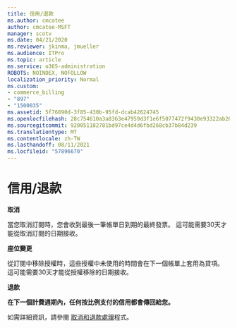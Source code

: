 ```yaml
---
title: 信用/退款
ms.author: cmcatee
author: cmcatee-MSFT
manager: scotv
ms.date: 04/21/2020
ms.reviewer: jkinma, jmueller
ms.audience: ITPro
ms.topic: article
ms.service: o365-administration
ROBOTS: NOINDEX, NOFOLLOW
localization_priority: Normal
ms.custom:
- commerce_billing
- "897"
- "1500035"
ms.assetid: 5f76890d-3f85-430b-95fd-dcab42624745
ms.openlocfilehash: 28c754610a3a8363e47959d3f1e6f5077472f9430e93322ab20cba2ad0ac7390
ms.sourcegitcommit: 920051182781bd97ce4d4d6fbd268cb37b84d239
ms.translationtype: MT
ms.contentlocale: zh-TW
ms.lasthandoff: 08/11/2021
ms.locfileid: "57896670"
---
```

# <a name="creditrefund"></a>信用/退款

**取消**
  
當您取消訂閱時，您會收到最後一筆帳單日到期的最終發票。 這可能需要30天才能從取消訂閱的日期接收。
  
**座位變更**
  
從訂閱中移除授權時，這些授權中未使用的時間會在下一個帳單上套用為貸項。 這可能需要30天才能從授權移除的日期接收。

**退款**

**在下一個計費週期內，任何按比例支付的信用都會傳回給您。**

如需詳細資訊，請參閱 [取消和退款處理](https://docs.microsoft.com/microsoft-365/commerce/subscriptions/cancel-your-subscription)程式。 
